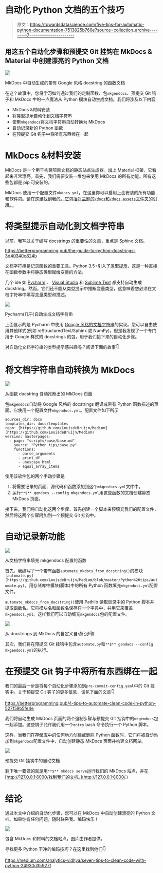 # 自动化 Python 文档的五个技巧

> 原文：<https://towardsdatascience.com/five-tips-for-automatic-python-documentation-7513825b760e?source=collection_archive---------7----------------------->

## 用这五个自动化步骤和预提交 Git 挂钩在 MkDocs & Material 中创建漂亮的 Python 文档

![](img/a2fe366cb2be3c7ed445de96fdecfced.png)

MkDocs 中自动生成的带有 Google 风格 docstring 的函数文档

在这个故事中，您将学习如何通过我们的定制函数、包`mkgendocs`、预提交 Git 钩子和 MkDocs 中的一点魔法从 Python 模块自动生成文档。我们将涉及以下内容

*   MkDocs &材料安装
*   将类型提示自动化到文档字符串
*   使用`mkgendocs`将文档字符串自动转换为 MkDocs
*   自动记录新的 Python 函数
*   在预提交 Git 钩子中将所有东西绑在一起

# MkDocs &材料安装

MkDocs 是一个用于构建项目文档的静态站点生成器，加上 Material 框架，它看起来非常漂亮。首先，我们需要安装一堆包来使用 MkDocs 的所有功能。所有这些包都是 pip 可安装的。

MkDocs 使用一个配置文件`mkdocs.yml`，在这里你可以启用上面安装的所有功能和软件包。请在这里找到我的[。它包括对主题的`/docs`和`/docs_assets`文件夹的引用。](https://github.com/LouisdeBruijn/Medium/blob/master/mkdocs.yml)

# 将类型提示自动化到文档字符串

以前，我写过关于编写 docstrings 的重要性的文章，重点是 Sphinx 文档。

<https://betterprogramming.pub/the-guide-to-python-docstrings-3d40340e824b>  

文档字符串是记录函数的重要工具。Python 3.5+引入了[类型提示](https://docs.python.org/3/library/typing.html)，这是一种直接在函数参数中将静态类型赋给变量的方法。

几个 ide 如 [Pycharm](https://www.jetbrains.com/help/pycharm/using-docstrings-to-specify-types.html) 、 [Visual Studio](https://marketplace.visualstudio.com/items?itemName=njpwerner.autodocstring) 和 [Sublime Text](https://packagecontrol.io/packages/AutoDocstring) 都支持自动生成 docstring。然而，它们还不能从类型提示中推断变量类型，这意味着您必须在文档字符串中填写变量类型和描述。

![](img/7f7135bc29a22e58df2b74ccdc21d5aa.png)

Pycharm(几乎)自动生成文档字符串

上面显示的是 Pycharm 中使用 [Google 风格的文档字符串](https://google.github.io/styleguide/pyguide.html)的实现。您可以自由使用其他样式(例如 reStructuredText/Sphinx 或 NumPy)，但是我发现了一个专门用于 Google 样式的 docstrings 的包，用于我们接下来的自动化步骤。

对自动化文档字符串的类型提示感兴趣吗？阅读下面的故事👇

</python-type-hints-docstrings-7ec7f6d3416b>  

# 将文档字符串自动转换为 MkDocs

![](img/e69a861ec807ac52fec333c915d07e3a.png)

从函数 docstring 自动推断出的 MkDocs 页面

包`mkgendocs`自动将 Google 风格的 docstrings 翻译成带有 Python 函数描述的页面。它使用一个配置文件`mkgendocs.yml`。配置文件如下所示

```
sources_dir: docs
templates_dir: docs/templates
repo: [https://github.com/LouisdeBruijn/Medium](https://github.com/LouisdeBruijn/Medium)
version: masterpages:
  - page: "scripts/base/base.md"
    source: "Python tips/base.py"
    functions:
      - parse_arguments
      - print_df
      - unescape_html
      - equal_array_items
```

使用该软件包的两个手动步骤是

1.  将需要记录的页面、源代码和函数添加到这个`mkgendocs.yml`文件中。
2.  运行`**$** gendocs --config mkgendocs.yml`用这些函数的文档创建静态 MkDocs 页面。

接下来，我们将自动化这两个步骤，首先创建一个脚本来预填充我们的配置文件，然后将这两个步骤附加到一个预提交 Git 挂钩中。

# 自动记录新功能

![](img/17b3fc651fd78481472141161ae71da1.png)

从文档字符串填充 mkgendocs 配置的函数

首先，我编写了一个带有函数`automate_mkdocs_from_docstring()`的模块`[automate.py](https://github.com/LouisdeBruijn/Medium/blob/master/Python%20tips/automate.py)`，用存储库中模块(脚本)中的所有 Python 函数填充`mkgendocs.yml`配置文件。

`automate_mkdocs_from_docstring()`使用 Pathlib 读取目录中的 Python 脚本并提取函数名。它将模块名和函数名保存在一个字典中，并用它来覆盖`mkgendocs.yml`。这样我们可以自动填充`mkgendocs`包的配置文件。

![](img/a6b08f0758f3bb24392059c060da5f91.png)

从 docstrings 到 MkDocs 的自定义自动化步骤

其次，我们将在预提交 Git 挂钩中包含`automate.py`和`**$** gendocs --config mkgendocs.yml`的执行。

# 在预提交 Git 钩子中将所有东西绑在一起

我们的最后一步是将每个自动化步骤添加到`pre-commit-config.yaml`中的 Git 挂钩中。关于预提交 Git 钩子的更多信息，请见下面的文章👇

<https://betterprogramming.pub/4-tips-to-automate-clean-code-in-python-527f59b5fe4e>  

我们将自动生成 MkDocs 页面的两个强制步骤与预提交 Git 挂钩中的`mkgendocs`包一起添加。这些钩子允许我们用一个`entry` bash 命令执行一个 Python 脚本。

这样，当我们在存储库中的任何地方创建或删除 Python 函数时，它们将被自动添加到`mkgendocs`配置文件中，自动创建静态 MkDocs 页面并构建文档网站。

![](img/f44b23f8b9db17644fc2ce7728ede06f.png)

预提交 Git 挂钩中的自动文档

剩下唯一要做的就是用`**$** mkdocs serve`运行我们的 MkDocs 站点，并在 [http://127.0.0.1:8000/找到我们的文档。](http://127.0.0.1:8000/.)

# 结论

通过本文中介绍的自动化步骤，您可以在 MkDocs 中自动创建漂亮的 Python 文档。如果你有任何问题，随时联系我。编码快乐！

![](img/35714e8a0785f8043026f1f4bcae9320.png)

包含 MkDocs 和材料的文档站点，图片由作者提供。

寻找更多 Python 干净的编码技巧？在这里找到他们👇

<https://medium.com/analytics-vidhya/seven-tips-to-clean-code-with-python-24930d35927f> 